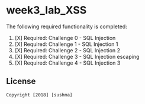# week3_lab_XSS
The following required functionality is completed:

1. [X]  Required: Challenge 0 - SQL Injection
1. [X]  Required: Challenge 1 - SQL Injection 1
1. [X]  Required: Challenge 2 - SQL Injection 2
1. [X]  Required: Challenge 3 - SQL Injection escaping
1. [X]  Required: Challenge 4 - SQL Injection 3

## License

    Copyright [2018] [sushma]
